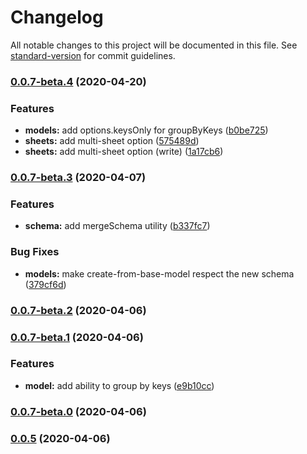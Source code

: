 # Changelog

All notable changes to this project will be documented in this file. See [standard-version](https://github.com/conventional-changelog/standard-version) for commit guidelines.

### [0.0.7-beta.4](https://github.com/odjhey/gsheeez/compare/v0.0.7-beta.3...v0.0.7-beta.4) (2020-04-20)


### Features

* **models:** add options.keysOnly for groupByKeys ([b0be725](https://github.com/odjhey/gsheeez/commit/b0be725dc4254d9538206455ac636f669cf71eb4))
* **sheets:** add multi-sheet option ([575489d](https://github.com/odjhey/gsheeez/commit/575489d7ef2ae8efe5f681d9ee38ef7e4dd957ef))
* **sheets:** add multi-sheet option (write) ([1a17cb6](https://github.com/odjhey/gsheeez/commit/1a17cb60d84b9942bb2b4ff6b617fb3da65c7cff))

### [0.0.7-beta.3](https://github.com/odjhey/gsheeez/compare/v0.0.7-beta.2...v0.0.7-beta.3) (2020-04-07)


### Features

* **schema:** add mergeSchema utility ([b337fc7](https://github.com/odjhey/gsheeez/commit/b337fc768a72cfc2d06091a365c6421cc1201a5c))


### Bug Fixes

* **models:** make create-from-base-model respect the new schema ([379cf6d](https://github.com/odjhey/gsheeez/commit/379cf6dc649c03c782aa142238c4c135006e9736))

### [0.0.7-beta.2](https://github.com/odjhey/gsheeez/compare/v0.0.7-beta.1...v0.0.7-beta.2) (2020-04-06)

### [0.0.7-beta.1](https://github.com/odjhey/gsheeez/compare/v0.0.7-beta.0...v0.0.7-beta.1) (2020-04-06)


### Features

* **model:** add ability to group by keys ([e9b10cc](https://github.com/odjhey/gsheeez/commit/e9b10cc42bec57c1d04bce0c194d8f62d36afb4d))

### [0.0.7-beta.0](https://github.com/odjhey/gsheeez/compare/v0.0.5-d...v0.0.7-beta.0) (2020-04-06)

### [0.0.5](https://github.com/odjhey/gsheeez/compare/v0.0.5-d...v0.0.5) (2020-04-06)
